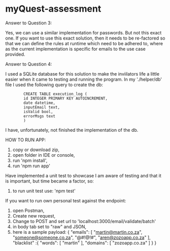 # myQuest-assessment

Answer to Question 3:

Yes, we can use a similar implementation for passwords. But not this exact one. If you want to use this exact solution, then it needs to be re-factored so that we can define the rules at runtime which need to be adhered to, where as the current implementation is specific for emails to the use case provided.

Answer to Question 4:

I used a SQLite database for this solution to make the inviilators life a little easier when it came to testing and running the program. In my './helper/db' file I used the following query to create the db: 

            CREATE TABLE execution_log (
            id INTEGER PRIMARY KEY AUTOINCREMENT,
            date datetime, 
            inputEmail text,
            isValid bool,
            errorMsgs text
            )
            
I have, unfortunately, not finished the implementation of the db.

HOW TO RUN APP:

1) copy or download zip,
2) open folder in IDE or console,
3) run 'npm install',
4) run 'npm run app'

Have implemented a unit test to showcase I am aware of testing and that it is important, but time became a factor, so:
1) to run unit test use: 'npm test'

If you want to run own personal test against the endpoint:
1) open Postman,
2) Create new request, 
3) Change to POST and set url to 'localhost:3000/email/validate/batch'
4) in body tab set to "raw" and JSON,
5) here is a sample payload:
  {
    "emails":
    [
        "martin@martin.co.za",
        "someone@someone.co.za",
        "@#!@!#",
        "aren@zozoapp.co.za"
    ],
    "blacklist" :{
        "words": [
                "martin"
        ],
        "domains":
        [
            "zozoapp.co.za"
        ]
        }
}
